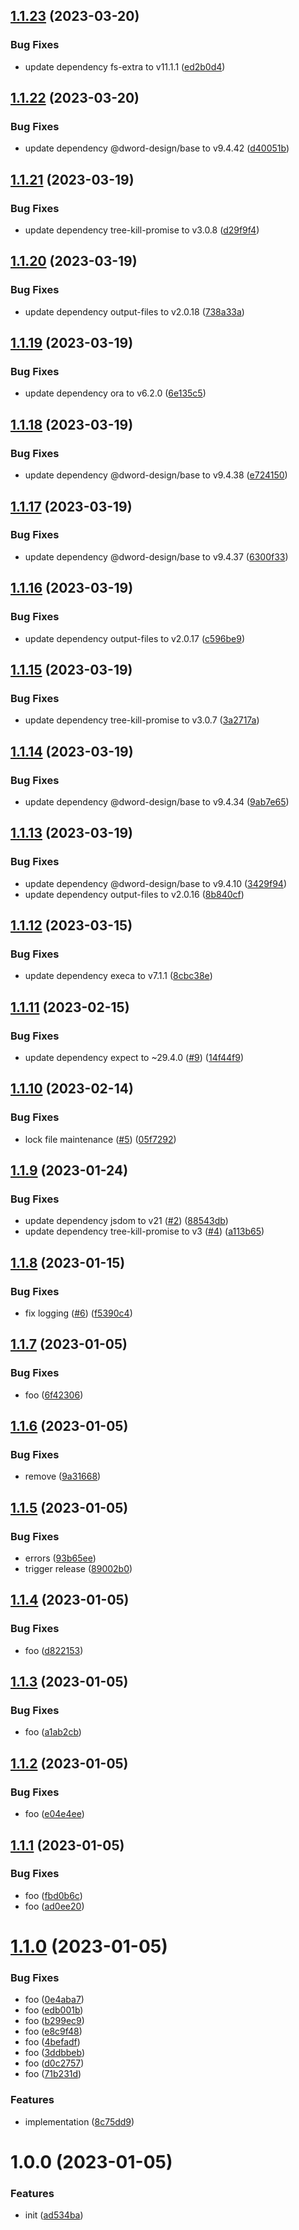 ## [1.1.23](https://github.com/dword-design/tester-plugin-nuxt-config/compare/v1.1.22...v1.1.23) (2023-03-20)


### Bug Fixes

* update dependency fs-extra to v11.1.1 ([ed2b0d4](https://github.com/dword-design/tester-plugin-nuxt-config/commit/ed2b0d425fdb36bfbf5946971d6def266b7e47c0))

## [1.1.22](https://github.com/dword-design/tester-plugin-nuxt-config/compare/v1.1.21...v1.1.22) (2023-03-20)


### Bug Fixes

* update dependency @dword-design/base to v9.4.42 ([d40051b](https://github.com/dword-design/tester-plugin-nuxt-config/commit/d40051b7a0830eb14119bdf4d0207a304baf4769))

## [1.1.21](https://github.com/dword-design/tester-plugin-nuxt-config/compare/v1.1.20...v1.1.21) (2023-03-19)


### Bug Fixes

* update dependency tree-kill-promise to v3.0.8 ([d29f9f4](https://github.com/dword-design/tester-plugin-nuxt-config/commit/d29f9f4ed9bb391f1a2ee228e7acc5313137db1c))

## [1.1.20](https://github.com/dword-design/tester-plugin-nuxt-config/compare/v1.1.19...v1.1.20) (2023-03-19)


### Bug Fixes

* update dependency output-files to v2.0.18 ([738a33a](https://github.com/dword-design/tester-plugin-nuxt-config/commit/738a33a2eed45df5704b66477cae970e11d59113))

## [1.1.19](https://github.com/dword-design/tester-plugin-nuxt-config/compare/v1.1.18...v1.1.19) (2023-03-19)


### Bug Fixes

* update dependency ora to v6.2.0 ([6e135c5](https://github.com/dword-design/tester-plugin-nuxt-config/commit/6e135c596dd9673d05cf4799197ed3b212e5a80a))

## [1.1.18](https://github.com/dword-design/tester-plugin-nuxt-config/compare/v1.1.17...v1.1.18) (2023-03-19)


### Bug Fixes

* update dependency @dword-design/base to v9.4.38 ([e724150](https://github.com/dword-design/tester-plugin-nuxt-config/commit/e7241500d438563270f307ea3f952ef7843f212c))

## [1.1.17](https://github.com/dword-design/tester-plugin-nuxt-config/compare/v1.1.16...v1.1.17) (2023-03-19)


### Bug Fixes

* update dependency @dword-design/base to v9.4.37 ([6300f33](https://github.com/dword-design/tester-plugin-nuxt-config/commit/6300f336e4c40b48409d08a332ca1af3ba0f7b2a))

## [1.1.16](https://github.com/dword-design/tester-plugin-nuxt-config/compare/v1.1.15...v1.1.16) (2023-03-19)


### Bug Fixes

* update dependency output-files to v2.0.17 ([c596be9](https://github.com/dword-design/tester-plugin-nuxt-config/commit/c596be9107e8099f78771395cce4f2a8082f58a5))

## [1.1.15](https://github.com/dword-design/tester-plugin-nuxt-config/compare/v1.1.14...v1.1.15) (2023-03-19)


### Bug Fixes

* update dependency tree-kill-promise to v3.0.7 ([3a2717a](https://github.com/dword-design/tester-plugin-nuxt-config/commit/3a2717abdba623d5328da10260bb2db4210ad3a1))

## [1.1.14](https://github.com/dword-design/tester-plugin-nuxt-config/compare/v1.1.13...v1.1.14) (2023-03-19)


### Bug Fixes

* update dependency @dword-design/base to v9.4.34 ([9ab7e65](https://github.com/dword-design/tester-plugin-nuxt-config/commit/9ab7e65d62ab58a1ac2e5d3e2dd623b612b93bf0))

## [1.1.13](https://github.com/dword-design/tester-plugin-nuxt-config/compare/v1.1.12...v1.1.13) (2023-03-19)


### Bug Fixes

* update dependency @dword-design/base to v9.4.10 ([3429f94](https://github.com/dword-design/tester-plugin-nuxt-config/commit/3429f94fccca0b8ffbf4c835fc6643a8e151437d))
* update dependency output-files to v2.0.16 ([8b840cf](https://github.com/dword-design/tester-plugin-nuxt-config/commit/8b840cf868f7bda695b5fa93d4940c115f12dd81))

## [1.1.12](https://github.com/dword-design/tester-plugin-nuxt-config/compare/v1.1.11...v1.1.12) (2023-03-15)


### Bug Fixes

* update dependency execa to v7.1.1 ([8cbc38e](https://github.com/dword-design/tester-plugin-nuxt-config/commit/8cbc38e7fecd828724a14621f15858b9daf27b40))

## [1.1.11](https://github.com/dword-design/tester-plugin-nuxt-config/compare/v1.1.10...v1.1.11) (2023-02-15)


### Bug Fixes

* update dependency expect to ~29.4.0 ([#9](https://github.com/dword-design/tester-plugin-nuxt-config/issues/9)) ([14f44f9](https://github.com/dword-design/tester-plugin-nuxt-config/commit/14f44f9f79e4aaf346cfe9bc6456755684622510))

## [1.1.10](https://github.com/dword-design/tester-plugin-nuxt-config/compare/v1.1.9...v1.1.10) (2023-02-14)


### Bug Fixes

* lock file maintenance ([#5](https://github.com/dword-design/tester-plugin-nuxt-config/issues/5)) ([05f7292](https://github.com/dword-design/tester-plugin-nuxt-config/commit/05f7292eafd9ef19b94d9b5e0543bde0f4d8d746))

## [1.1.9](https://github.com/dword-design/tester-plugin-nuxt-config/compare/v1.1.8...v1.1.9) (2023-01-24)


### Bug Fixes

* update dependency jsdom to v21 ([#2](https://github.com/dword-design/tester-plugin-nuxt-config/issues/2)) ([88543db](https://github.com/dword-design/tester-plugin-nuxt-config/commit/88543db9a2690a1ce41b71d226a273434a7fccc9))
* update dependency tree-kill-promise to v3 ([#4](https://github.com/dword-design/tester-plugin-nuxt-config/issues/4)) ([a113b65](https://github.com/dword-design/tester-plugin-nuxt-config/commit/a113b6595452cb937f58a4e6c846332b62f13c49))

## [1.1.8](https://github.com/dword-design/tester-plugin-nuxt-config/compare/v1.1.7...v1.1.8) (2023-01-15)


### Bug Fixes

* fix logging ([#6](https://github.com/dword-design/tester-plugin-nuxt-config/issues/6)) ([f5390c4](https://github.com/dword-design/tester-plugin-nuxt-config/commit/f5390c479bf7a2b09d9dcb53377b842694e5652f))

## [1.1.7](https://github.com/dword-design/tester-plugin-nuxt-config/compare/v1.1.6...v1.1.7) (2023-01-05)


### Bug Fixes

* foo ([6f42306](https://github.com/dword-design/tester-plugin-nuxt-config/commit/6f423066430f8acd73fae414552d8b5cf8909655))

## [1.1.6](https://github.com/dword-design/tester-plugin-nuxt-config/compare/v1.1.5...v1.1.6) (2023-01-05)


### Bug Fixes

* remove ([9a31668](https://github.com/dword-design/tester-plugin-nuxt-config/commit/9a316685d1ea334e103b6790a435c73e87e391d8))

## [1.1.5](https://github.com/dword-design/tester-plugin-nuxt-config/compare/v1.1.4...v1.1.5) (2023-01-05)


### Bug Fixes

* errors ([93b65ee](https://github.com/dword-design/tester-plugin-nuxt-config/commit/93b65eee8933fab12953b20fb7290300d6fba536))
* trigger release ([89002b0](https://github.com/dword-design/tester-plugin-nuxt-config/commit/89002b03468ad0e3aba3a3cc82ef726a3775aae0))

## [1.1.4](https://github.com/dword-design/tester-plugin-nuxt-config/compare/v1.1.3...v1.1.4) (2023-01-05)


### Bug Fixes

* foo ([d822153](https://github.com/dword-design/tester-plugin-nuxt-config/commit/d822153dcc9522d0a2665fed30b8fd8313cd316c))

## [1.1.3](https://github.com/dword-design/tester-plugin-nuxt-config/compare/v1.1.2...v1.1.3) (2023-01-05)


### Bug Fixes

* foo ([a1ab2cb](https://github.com/dword-design/tester-plugin-nuxt-config/commit/a1ab2cb89e0ea1edfabaa4ccd080c4e32f699f8e))

## [1.1.2](https://github.com/dword-design/tester-plugin-nuxt-config/compare/v1.1.1...v1.1.2) (2023-01-05)


### Bug Fixes

* foo ([e04e4ee](https://github.com/dword-design/tester-plugin-nuxt-config/commit/e04e4eec633a78ec0ab5f89f01fee21dc0f7b7a6))

## [1.1.1](https://github.com/dword-design/tester-plugin-nuxt-config/compare/v1.1.0...v1.1.1) (2023-01-05)


### Bug Fixes

* foo ([fbd0b6c](https://github.com/dword-design/tester-plugin-nuxt-config/commit/fbd0b6c7079b5b3586317ec9d56d444851e8600f))
* foo ([ad0ee20](https://github.com/dword-design/tester-plugin-nuxt-config/commit/ad0ee20fb696837cd9ef91e9c107845b03cea5cc))

# [1.1.0](https://github.com/dword-design/tester-plugin-nuxt-config/compare/v1.0.0...v1.1.0) (2023-01-05)


### Bug Fixes

* foo ([0e4aba7](https://github.com/dword-design/tester-plugin-nuxt-config/commit/0e4aba7b3d1a6456d3b1e1705e63e50d9e1ef6a5))
* foo ([edb001b](https://github.com/dword-design/tester-plugin-nuxt-config/commit/edb001ba20821a86b9f1da720c80ff157aa95bb6))
* foo ([b299ec9](https://github.com/dword-design/tester-plugin-nuxt-config/commit/b299ec946054253c058a1b929ec6a7f9637c7461))
* foo ([e8c9f48](https://github.com/dword-design/tester-plugin-nuxt-config/commit/e8c9f48f109515d3f1331f1daed24ffe3b9b427b))
* foo ([4befadf](https://github.com/dword-design/tester-plugin-nuxt-config/commit/4befadf5cc5004fc596a0f5e92de92050654d284))
* foo ([3ddbbeb](https://github.com/dword-design/tester-plugin-nuxt-config/commit/3ddbbeb7069c7dab68e50be4ec63b3da077cbddf))
* foo ([d0c2757](https://github.com/dword-design/tester-plugin-nuxt-config/commit/d0c275746a309fa82394c2b097825ce205af072c))
* foo ([71b231d](https://github.com/dword-design/tester-plugin-nuxt-config/commit/71b231d91da85ca26188b5c4a7bb2d593d891cc8))


### Features

* implementation ([8c75dd9](https://github.com/dword-design/tester-plugin-nuxt-config/commit/8c75dd9d74fb9099ff0637ce439d0b5d2156d28c))

# 1.0.0 (2023-01-05)


### Features

* init ([ad534ba](https://github.com/dword-design/tester-plugin-nuxt-config/commit/ad534ba8dcb58207109f38490d6cf7e03a2047c0))
